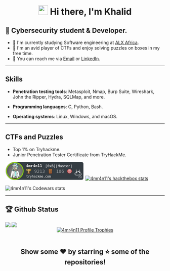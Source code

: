 

<h1 align="center"><img src="https://raw.githubusercontent.com/MartinHeinz/MartinHeinz/master/wave.gif" width="30px" height="30px"> Hi there, I'm Khalid</h1>

## :name_badge: Cybersecurity student & Developer.

- :peach: I'm currently studying Software engineering at [ALX Africa](https://www.alxafrica.com/).
- :tangerine: I'm an avid player of CTFs and enjoy solving puzzles on boxes in my free time.
- :watermelon: You can reach me via [Email] or [LinkedIn].

---

## Skills

- **Penetration testing tools**: Metasploit, Nmap, Burp Suite, Wireshark, John the Ripper, Hydra, SQLMap, and more.

- **Programming languages**: C, Python, Bash.

- **Operating systems**: Linux, Windows, and macOS.

---

## CTFs and Puzzles
- Top 1% on Tryhackme.
- Junior Penetration Tester Certificate from TryHackMe.
<div>
 
[![4mr4n11's tryhackme stats](https://raw.githubusercontent.com/4mr4n11/4mr4n11/master/assets/4mr4n11.png)][tryhackme]
[![4mr4n11's hackthebox stats](https://www.hackthebox.eu/badge/image/1095316)][hackthebox]

![4mr4n11's Codewars stats](https://www.codewars.com/users/4MR4N11/badges/large)

</div>

---

## 🏆 Github Status

<a href="https://github.com/4mr4n11?tab=repositories">
  <img align="center" src="https://github-readme-stats.vercel.app/api/top-langs/?username=4mr4n11&theme=radical"/>
</a>
<a href="https://github.com/4mr4n11?tab=repositories">
 <img align="center" src="https://github-readme-stats.vercel.app/api?username=4mr4n11&line_height=40&show_icons=true&theme=radical">
</a>
  </div>
<br /> 

<div align="center">
  <a href="https://github.com/ryo-ma/github-profile-trophy">
    <img src="https://github-profile-trophy.vercel.app/?username=4mr4n11&theme=onestar&no-frame=true" alt="4mr4n11 Profile Trophies" />
  </a>
</div>


<br /> 

<div align="center">

## Show some ❤️ by starring ⭐ some of the repositories!
[Linkedin]: https://www.linkedin.com/in/4mr4n11/
[tryhackme]: https://tryhackme.com/p/4mr4n11
[hackthebox]: https://app.hackthebox.com/profile/1095316
[Email]: mailto:amraniikhalid0606@gmail.com
